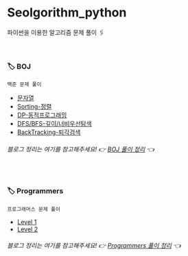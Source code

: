 # Seolgorithm_python
파이썬을 이용한 알고리즘 문제 풀이 🖇

</br>

### 🏷 BOJ
```
백준 문제 풀이
```
- [문자열](https://github.com/seolhee2750/Seolgorithm_python/tree/main/BOJ/%EB%AC%B8%EC%9E%90%EC%97%B4)
- [Sorting-정렬](https://github.com/seolhee2750/Seolgorithm_python/tree/main/BOJ/Sorting)
- [DP-동적프로그래밍](https://github.com/seolhee2750/Seolgorithm_python/tree/main/BOJ/DP)
- [DFS/BFS-깊이/너비우선탐색](https://github.com/seolhee2750/Seolgorithm_python/tree/main/BOJ/DFS-BFS)
- [BackTracking-퇴각검색](https://github.com/seolhee2750/Seolgorithm_python/tree/main/BOJ/BackTracking)
###### 블로그 정리는 여기를 참고해주세요! 👉 [BOJ 풀이 정리](https://seolhee2750.tistory.com/category/%F0%9F%9F%A0%5B%20Python%20%5D/BOJ) 👈

</br>

### 🏷 Programmers
```
프로그래머스 문제 풀이
```
- [Level 1](https://github.com/seolhee2750/Seolgorithm_python/tree/main/Programmers/Level1)
- [Level 2](https://github.com/seolhee2750/Seolgorithm_python/tree/main/Programmers/Level2)
###### 블로그 정리는 여기를 참고해주세요! 👉 [Programmers 풀이 정리](https://seolhee2750.tistory.com/category/%F0%9F%9F%A0%5B%20Python%20%5D/Programmers) 👈
